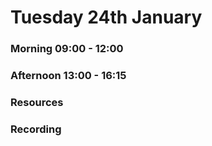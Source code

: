 # Tuesday 24th January

### Morning 09:00 - 12:00
 

### Afternoon 13:00 - 16:15



### Resources



### Recording
